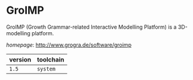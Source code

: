 # GroIMP

GroIMP (Growth Grammar-related Interactive Modelling Platform) is a 3D-modelling platform.

*homepage*: <http://www.grogra.de/software/groimp>

version | toolchain
--------|----------
``1.5`` | ``system``
